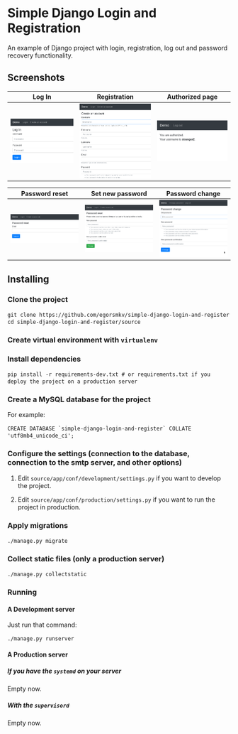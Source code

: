 # Simple Django Login and Registration

An example of Django project with login, registration, log out and password recovery functionality.

## Screenshots

| Log In | Registration | Authorized page |
| -------|--------------|-----------------|
| <img src="./screenshots/login.png" width="200"> | <img src="./screenshots/register.png" width="200"> | <img src="./screenshots/authorized_page.png" width="200"> |

| Password reset | Set new password | Password change |
| ---------------|------------------|-----------------|
| <img src="./screenshots/password_reset.png" width="200"> | <img src="./screenshots/set_new_password.png" width="200"> | <img src="./screenshots/password_change.png" width="200"> |

## Installing

### Clone the project

```
git clone https://github.com/egorsmkv/simple-django-login-and-register
cd simple-django-login-and-register/source
```

### Create virtual environment with `virtualenv`

### Install dependencies

```
pip install -r requirements-dev.txt # or requirements.txt if you deploy the project on a production server
```

### Create a MySQL database for the project

For example:

```
CREATE DATABASE `simple-django-login-and-register` COLLATE 'utf8mb4_unicode_ci';
```

### Configure the settings (connection to the database, connection to the smtp server, and other options)

1. Edit `source/app/conf/development/settings.py` if you want to develop the project.

2. Edit `source/app/conf/production/settings.py` if you want to run the project in production.

### Apply migrations

```
./manage.py migrate
```

### Collect static files (only a production server)

```
./manage.py collectstatic
```

### Running

#### A Development server

Just run that command:

```
./manage.py runserver
```

#### A Production server

##### If you have the `systemd` on your server

Empty now.

##### With the `supervisord`

Empty now.
